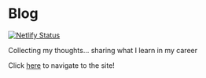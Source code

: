# Blog
[![Netlify Status](https://api.netlify.com/api/v1/badges/91fc9ced-e839-478c-8cbe-5bb2b8ffed80/deploy-status)](https://app.netlify.com/sites/marc-shepherd/deploys)
</div>

Collecting my thoughts... sharing what I learn in my career

Click [here](https://marc-shepherd.netlify.app/) to navigate to the site!
